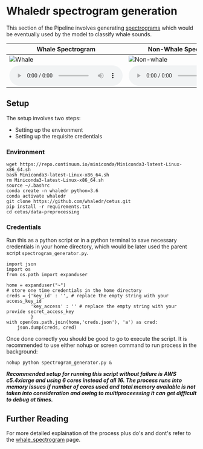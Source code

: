 # Whaledr spectrogram generation

This section of the Pipeline involves generating [spectrograms](https://en.wikipedia.org/wiki/Spectrogram) which would be eventually used by the model to classify whale sounds.

|     Whale Spectrogram    |    Non-Whale Spectrogram     |
|--------------------------|------------------------------|
| ![Whale](../examples/OO_HYEA1__YDH_2019_01_12T02_47_40.jpg) | ![Non-whale](../examples/OO_HYEA1__YDH_2019_01_12T00_03_10.jpg) |
| ![Whale-sound-file](../examples/OO_HYEA1__YDH_2019_01_12T02_47_40.wav) | ![Non-Whale-sound-file](../examples/OO_HYEA1__YDH_2019_01_12T02_47_40.wav)


## Setup

The setup involves two steps:
   - Setting up the environment
   - Setting up the requisite credentials

### Environment

```
wget https://repo.continuum.io/miniconda/Miniconda3-latest-Linux-x86_64.sh
bash Miniconda3-latest-Linux-x86_64.sh
rm Miniconda3-latest-Linux-x86_64.sh
source ~/.bashrc
conda create -n whaledr python=3.6
conda activate whaledr
git clone https://github.com/whaledr/cetus.git
pip install -r requirements.txt
cd cetus/data-preprocessing
```

### Credentials

Run this as a python script or in a python terminal to save necessary credentials in your home directory, which would be later used the parent script ```spectrogram_generator.py```.

```
import json
import os
from os.path import expanduser

home = expanduser("~")
# store one time credentials in the home directory
creds = {'key_id' : '', # replace the empty string with your access_key_id
         'key_access' : '' # replace the empty string with your provide secret_access_key
         } 
with open(os.path.join(home,'creds.json'), 'a') as cred:
    json.dump(creds, cred)

```
Once done correctly you should be good to go to execute the script. It is recommended to use either nohup or screen command to run process in the background:

```nohup python spectrogram_generator.py &```


***Recommended setup for running this script without failure is AWS c5.4xlarge and using 6 cores instead of all 16.
The process runs into memory issues if number of cores used and total memory available is not taken into consideration and owing to multiproceessing it can get difficult to debug at times.***

## Further Reading

For more detailed explaination of the process plus do's and dont's refer to the [whale_spectrogram](https://github.com/whaledr/whalebooks/tree/master/shiv/whale_spectrogram) page.
